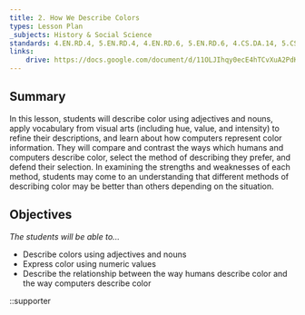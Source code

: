 ```yaml
---
title: 2. How We Describe Colors
types: Lesson Plan
_subjects: History & Social Science
standards: 4.EN.RD.4, 5.EN.RD.4, 4.EN.RD.6, 5.EN.RD.6, 4.CS.DA.14, 5.CS.DA.13, 4.VA.TA.12, 5.VA.TA.12, 5.SEL.SOA.1, 4.SEL.SOA.2
links:
    drive: https://docs.google.com/document/d/11OLJIhqy0ecE4hTCvXuA2PdKZdehnCuvBEb7jOU5HDU/edit
---
```


## Summary

In this lesson, students will describe color using adjectives and nouns, apply vocabulary from visual arts (including hue, value, and intensity) to refine their descriptions, and learn about how computers represent color information. They will compare and contrast the ways which humans and computers describe color, select the method of describing they prefer, and defend their selection. In examining the strengths and weaknesses of each method, students may come to an understanding that different methods of describing color may be better than others depending on the situation.

## Objectives

*The students will be able to...*

- Describe colors using adjectives and nouns
- Express color using numeric values
- Describe the relationship between the way humans describe color and the way computers describe color

::supporter